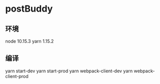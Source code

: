# postBuddy

## 环境

  node 10.15.3
  yarn 1.15.2

## 编译

  yarn start-dev
  yarn start-prod
  yarn webpack-client-dev
  yarn webpack-client-prod
